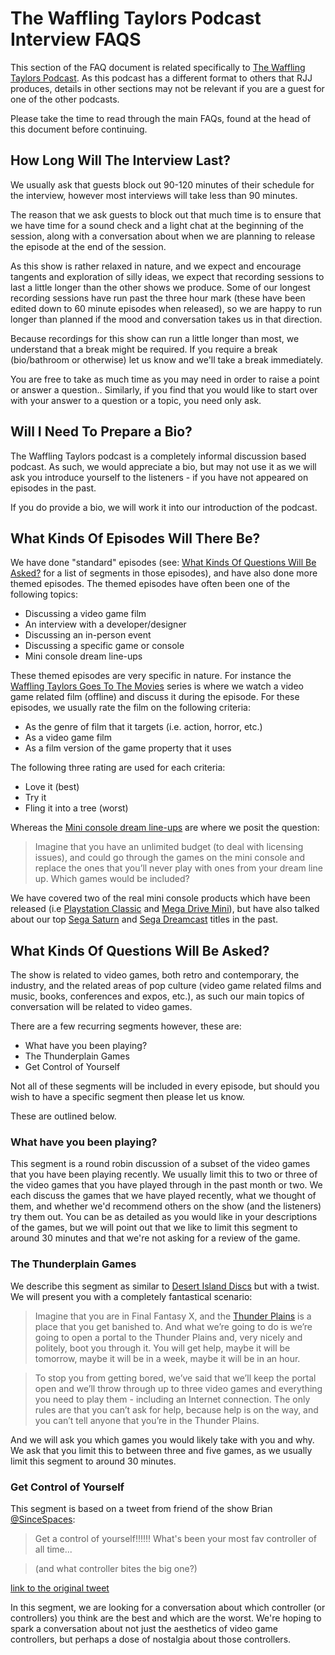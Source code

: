 # The Waffling Taylors Podcast Interview FAQS

This section of the FAQ document is related specifically to [The Waffling Taylors Podcast](https://wafflingtaylors.rocks). As this podcast has a different format to others that RJJ produces, details in other sections may not be relevant if you are a guest for one of the other podcasts.

Please take the time to read through the main FAQs, found at the head of this document before continuing.

## How Long Will The Interview Last?

We usually ask that guests block out 90-120 minutes of their schedule for the interview, however most interviews will take less than 90 minutes.

The reason that we ask guests to block out that much time is to ensure that we have time for a sound check and a light chat at the beginning of the session, along with a conversation about when we are planning to release the episode at the end of the session.

As this show is rather relaxed in nature, and we expect and encourage tangents and exploration of silly ideas, we expect that recording sessions to last a little longer than the other shows we produce. Some of our longest recording sessions have run past the three hour mark (these have been edited down to 60 minute episodes when released), so we are happy to run longer than planned if the mood and conversation takes us in that direction.

Because recordings for this show can run a little longer than most, we understand that a break might be required. If you require a break (bio/bathroom or otherwise) let us know and we'll take a break immediately.

You are free to take as much time as you may need in order to raise a point or answer a question.. Similarly, if you find that you would like to start over with your answer to a question or a topic, you need only ask.

## Will I Need To Prepare a Bio?

The Waffling Taylors podcast is a completely informal discussion based podcast. As such, we would appreciate a bio, but may not use it as we will ask you introduce yourself to the listeners - if you have not appeared on episodes in the past.

If you do provide a bio, we will work it into our introduction of the podcast.

## What Kinds Of Episodes Will There Be?

We have done "standard" episodes (see: [What Kinds Of Questions Will Be Asked?](#what-kinds-of-questions-will-be-asked) for a list of segments in those episodes), and have also done more themed episodes. The themed episodes have often been one of the following topics:

- Discussing a video game film
- An interview with a developer/designer
- Discussing an in-person event
- Discussing a specific game or console
- Mini console dream line-ups

These themed episodes are very specific in nature. For instance the [Waffling Taylors Goes To The Movies](https://wafflingtaylors.rocks/categories/waffle-movies/) series is where we watch a video game related film (offline) and discuss it during the episode. For these episodes, we usually rate the film on the following criteria:

- As the genre of film that it targets (i.e. action, horror, etc.)
- As a video game film
- As a film version of the game property that it uses

The following three rating are used for each criteria:

- Love it (best)
- Try it
- Fling it into a tree (worst)

Whereas the [Mini console dream line-ups](https://wafflingtaylors.rocks/mini-console-dream-line-ups/) are where we posit the question:

> Imagine that you have an unlimited budget (to deal with licensing issues), and could go through the games on the mini console and replace the ones that you’ll never play with ones from your dream line up. Which games would be included?

We have covered two of the real mini console products which have been released (i.e [Playstation Classic](https://wafflingtaylors.rocks/mini-console-dream-line-ups/playstation-classic/) and [Mega Drive Mini](https://wafflingtaylors.rocks/mini-console-dream-line-ups/mega-drive/)), but have also talked about our top [Sega Saturn](https://wafflingtaylors.rocks/2018/06/22/time-cast-pod-machine-part-three/) and [Sega Dreamcast](https://wafflingtaylors.rocks/2020/03/27/dreamcast-year-one-with-andrew-dickinson/) titles in the past.

## What Kinds Of Questions Will Be Asked?

The show is related to video games, both retro and contemporary, the industry, and the related areas of pop culture (video game related films and music, books, conferences and expos, etc.), as such our main topics of conversation will be related to video games.

There are a few recurring segments however, these are:

- What have you been playing?
- The Thunderplain Games
- Get Control of Yourself

Not all of these segments will be included in every episode, but should you wish to have a specific segment then please let us know.

These are outlined below.

### What have you been playing?

This segment is a round robin discussion of a subset of the video games that you have been playing recently. We usually limit this to two or three of the video games that you have played through in the past month or two. We each discuss the games that we have played recently, what we thought of them, and whether we'd recommend others on the show (and the listeners) try them out. You can be as detailed as you would like in your descriptions of the games, but we will point out that we like to limit this segment to around 30 minutes and that we're not asking for a review of the game.

### The Thunderplain Games

We describe this segment as similar to [Desert Island Discs](https://en.wikipedia.org/wiki/Desert_Island_Discs) but with a twist. We will present you with a completely fantastical scenario:

> Imagine that you are in Final Fantasy X, and the [Thunder Plains](https://finalfantasy.fandom.com/wiki/Thunder_Plains_(Final_Fantasy_X)) is a place that you get banished to. And what we’re going to do is we’re going to open a portal to the Thunder Plains and, very nicely and politely, boot you through it. You will get help, maybe it will be tomorrow, maybe it will be in a week, maybe it will be in an hour.

> To stop you from getting bored, we’ve said that we’ll keep the portal open and we’ll throw through up to three video games and everything you need to play them - including an Internet connection. The only rules are that you can’t ask for help, because help is on the way, and you can’t tell anyone that you’re in the Thunder Plains.

And we will ask you which games you would likely take with you and why. We ask that you limit this to between three and five games, as we usually limit this segment to around 30 minutes.

### Get Control of Yourself

This segment is based on a tweet from friend of the show Brian [@SinceSpaces](https://twitter.com/sincespacies):

> Get a control of yourself!!!!!! What's been your most fav controller of all time...

> (and what controller bites the big one?)

[link to the original tweet](https://twitter.com/sincespacies/status/1012328593630773248)

In this segment, we are looking for a conversation about which controller (or controllers) you think are the best and which are the worst. We're hoping to spark a conversation about not just the aesthetics of video game controllers, but perhaps a dose of nostalgia about those controllers.
